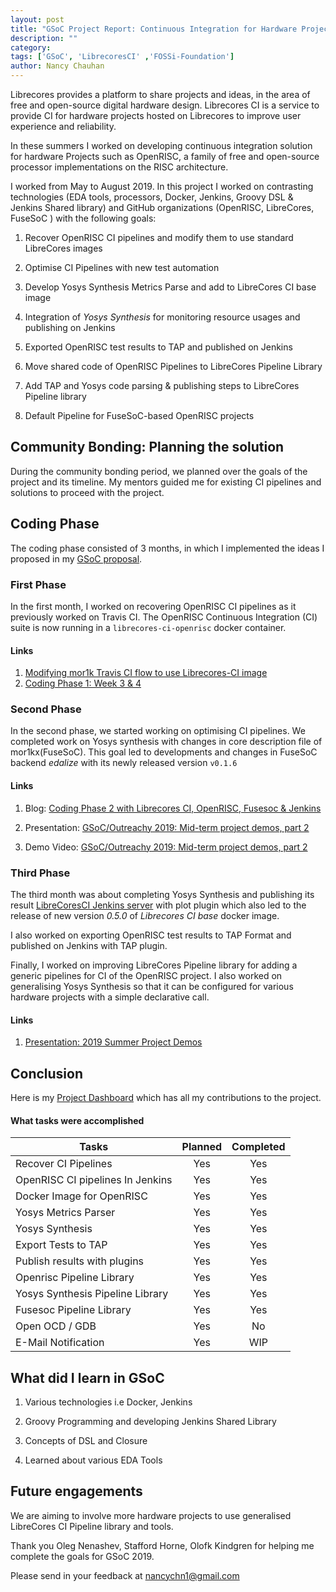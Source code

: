 ```yaml
---
layout: post
title: "GSoC Project Report: Continuous Integration for Hardware Projects on LibreCores CI"
description: ""
category:
tags: ['GSoC', 'LibrecoresCI' ,'FOSSi-Foundation']
author: Nancy Chauhan
---
```


Librecores provides a platform to share projects and ideas, in the area of free and open-source digital hardware design. Librecores CI is a service to provide CI for hardware projects hosted on Librecores to improve user experience and reliability.

In these summers I worked on developing continuous integration solution for hardware Projects such as OpenRISC, a family of free and open-source processor implementations on the RISC architecture.

I worked from May to August 2019. In this project I worked on contrasting technologies (EDA tools, processors, Docker, Jenkins, Groovy DSL & Jenkins Shared library) and GitHub organizations (OpenRISC, LibreCores, FuseSoC ) with the following goals:

1) Recover OpenRISC CI pipelines and modify them to use standard LibreCores images

2) Optimise CI Pipelines with new test automation

3) Develop Yosys Synthesis Metrics Parse and add to LibreCores CI base image

4) Integration of _Yosys Synthesis_ for monitoring resource usages and publishing on Jenkins

5) Exported OpenRISC test results to TAP and published on Jenkins

6) Move shared code of OpenRISC Pipelines to LibreCores Pipeline Library

7) Add TAP and Yosys code parsing & publishing steps to LibreCores Pipeline library

8) Default Pipeline for FuseSoC-based OpenRISC projects

## Community Bonding: Planning the solution

During the community bonding period, we planned over the goals of the project and its timeline. My mentors guided me for existing CI pipelines and solutions
to proceed with the project.

## Coding Phase

The coding phase consisted of 3 months, in which I implemented the ideas I proposed in my [GSoC proposal][proposal].

### First Phase

In the first month, I worked on recovering OpenRISC CI pipelines as it previously worked on Travis CI. The OpenRISC Continuous Integration (CI) suite is now running in a `librecores-ci-openrisc` docker container.

#### Links

1. [Modifying mor1k Travis CI flow to use Librecores-CI image][week2report]
2. [Coding Phase 1: Week 3 & 4][week4report]


### Second Phase

In the second phase, we started working on optimising CI pipelines. We completed work on Yosys synthesis with changes in core description file of mor1kx(FuseSoC). This goal led to developments and changes in FuseSoC backend _edalize_ with its newly released version ``v0.1.6 ``

#### Links

1) Blog: [Coding Phase 2 with Librecores CI, OpenRISC, Fusesoc & Jenkins][phase2report]

2) Presentation: [GSoC/Outreachy 2019: Mid-term project demos, part 2][midtermpresentation]

3) Demo Video: [GSoC/Outreachy 2019: Mid-term project demos, part 2][midtermdemo]

### Third Phase

The third month was about completing Yosys Synthesis and publishing its result [LibreCoresCI Jenkins server][lcciopenrisc] with plot plugin which also led to the release of new version _0.5.0_ of _Librecores CI base_ docker image.

I also worked on exporting OpenRISC test results to TAP Format and published on Jenkins with TAP plugin.

Finally, I worked on improving LibreCores Pipeline library for adding a generic pipelines for CI of the OpenRISC project. I also worked on generalising Yosys Synthesis so that it can be configured for various hardware projects with a simple declarative call.

#### Links

1) [Presentation: 2019 Summer Project Demos][presentation]

## Conclusion

Here is my [Project Dashboard][dashboard] which has all my contributions to the project.

#### What tasks were accomplished


| Tasks                            | Planned | Completed |
| ---------------------------------|:-------:| :--------:|
| Recover CI Pipelines             |   Yes   |    Yes    |
| OpenRISC CI pipelines In Jenkins |   Yes   |    Yes    |
| Docker Image for OpenRISC        |   Yes   |    Yes    |
| Yosys Metrics Parser             |   Yes   |    Yes    |
| Yosys Synthesis                  |   Yes   |    Yes    |
| Export Tests to TAP              |   Yes   |    Yes    |
| Publish results with plugins     |   Yes   |    Yes    |
| Openrisc Pipeline Library        |   Yes   |    Yes    |
| Yosys Synthesis Pipeline Library |   Yes   |    Yes    |
| Fusesoc Pipeline Library         |   Yes   |    Yes    |
| Open OCD / GDB                   |   Yes   |    No     |
| E-Mail Notification              |   Yes   |    WIP    |

## What did I learn in GSoC

1) Various technologies i.e Docker, Jenkins

1) Groovy Programming and developing Jenkins Shared Library

2) Concepts of DSL and Closure

3) Learned about various EDA Tools

## Future engagements

We are aiming to involve more hardware projects to use generalised LibreCores CI Pipeline library and tools.

Thank you Oleg Nenashev, Stafford Horne, Olofk Kindgren for helping me complete the goals for GSoC 2019.

Please send in your feedback at nancychn1@gmail.com

[proposal]: <***********________proposal_link_here________*********>
[phase2report]: http://nancychauhan.in/stories/2019/07/30/coding-phase2/
[week4report]: http://nancychauhan.in/stories/2019/06/28/gsoc-week3_4/
[week2report]: http://nancychauhan.in/stories/2019/06/08/gsoc-week1_2/
[lcciopenrisc]: https://ci.librecores.org/job/Projects/job/OpenRISC/
[dashboard]: https://github.com/orgs/librecores/projects/1
[presentation]: https://docs.google.com/presentation/d/10GbtgTQwdoZqCfPv5hhXnVffNXPT8BeGNx0H5PJAJuw/edit?usp=sharing
[midtermpresentation]: https://docs.google.com/presentation/d/1MyXM3xn0ZwbXyJpsaAi3q_CkBsdfXjbGQKcMuOk83i4/edit?usp=sharing
[midtermdemo]: https://www.youtube.com/watch?v=HlENuZZq7zc

